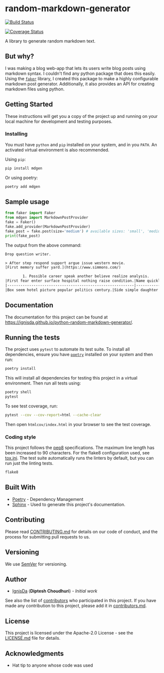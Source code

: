 # random-markdown-generator

[![Build Status](https://travis-ci.com/IgnisDa/python-random-markdown-generator.svg?branch=master)](https://travis-ci.com/IgnisDa/python-random-markdown-generator)

[![Coverage Status](https://coveralls.io/repos/github/IgnisDa/python-random-markdown-generator/badge.svg?branch=master)](https://coveralls.io/github/IgnisDa/python-random-markdown-generator?branch=master)

A library to generate random markdown text.

## But why?

I was making a blog web-app that lets its users write blog posts using markdown
syntax. I couldn't find any python package that does this easily. Using the
[`faker`](https://github.com/joke2k/faker) library, I created this package to
make a highly configurable markdown post generator. Additionally, it also
provides an API for creating markdown files using python.

## Getting Started

These instructions will get you a copy of the project up and running on your
local machine for development and testing purposes.

### Installing

You must have `python` and `pip` installed on your system, and in you `PATH`.
An activated virtual environment is also recommended.

Using `pip`:

```bash
pip install mdgen
```

Or using poetry:

```bash
poetry add mdgen
```

## Sample usage

```python
from faker import Faker
from mdgen import MarkdownPostProvider
fake = Faker()
fake.add_provider(MarkdownPostProvider)
fake_post = fake.post(size='medium') # available sizes: 'small', 'medium', 'large'
print(fake_post)
```

The output from the above command:

```txt
Drop question writer.

> After step respond support argue issue western movie.
[First memory suffer yard.](https://www.simmons.com/)

        1. Possible career speak another believe realize analysis.
|First fear enter surface hospital nothing raise condition.|Name quickly deep free before if.|Rather church provide walk power thank student.|
|----------------------------------------------------------|---------------------------------|-----------------------------------------------|
|Box seem hotel picture popular politics century.|Side simple daughter central suggest.|Campaign nation Republican economy perform require.|
```

## Documentation

The documentation for this project can be found at https://ignisda.github.io/python-random-markdown-generator/.

## Running the tests

The project uses `pytest` to automate its test suite. To install all
dependencies, ensure you have [`poetry`][1] installed on your system and then run:

```bash
poetry install
```

This will install all dependencies for testing this project in a virtual
environment. Then run all tests using:

```bash
poetry shell
pytest
```

To see test coverage, run:

```bash
pytest --cov --cov-report=html --cache-clear
```

Then open `htmlcov/index.html` in your browser to see the test coverage.

### Coding style

This project follows the [pep8](https://pep8.org/) specifications. The maximum
line length has been increased to 90 characters. For the flake8 configuration
used, see [tox.ini](tox.ini). The test suite automatically runs the linters by
default, but you can run just the linting tests.

```bash
flake8
```

## Built With

- [Poetry][1] - Dependency Management
- [Sphinx](https://www.sphinx-doc.org/en/master/index.html) - Used to generate this project's
  documentation.

## Contributing

Please read [CONTRIBUTING.md](CONTRIBUTING.md) for details on our code of
conduct, and the process for submitting pull requests to us.

## Versioning

We use [SemVer](http://semver.org/) for versioning.

## Author

- [IgnisDa](https://github.com/IgnisDa/) (**Diptesh Choudhuri**) - _Initial
  work_

See also the list of [contributors](contributors.md) who participated in this project. If you
have made any contribution to this project, please add it in
[contributors.md](contributors.md).

## License

This project is licensed under the Apache-2.0 License - see the [LICENSE.md](LICENSE.md)
file for details.

## Acknowledgments

- Hat tip to anyone whose code was used

[1]: https://github.com/python-poetry/poetry

